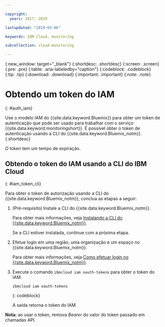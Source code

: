 ```yaml
---

copyright:
  years: 2017, 2019

lastupdated: "2019-03-06"

keywords: IBM Cloud, monitoring

subcollection: cloud-monitoring

---
```


{:new_window: target="_blank"}
{:shortdesc: .shortdesc}
{:screen: .screen}
{:pre: .pre}
{:table: .aria-labeledby="caption"}
{:codeblock: .codeblock}
{:tip: .tip}
{:download: .download}
{:important: .important}
{:note: .note}


# Obtendo um token do IAM
{: #auth_iam}

Use o modelo IAM do {{site.data.keyword.Bluemix}} para obter um token de autenticação que pode ser usado para trabalhar com o serviço {{site.data.keyword.monitoringshort}}. É possível obter o token de autenticação usando a CLI do {{site.data.keyword.Bluemix_notm}}.
{:shortdesc}

O token tem um tempo de expiração. 

## Obtendo o token do IAM usando a CLI do IBM Cloud 
{: #iam_token_cli}

Para obter o token de autorização usando a CLI do {{site.data.keyword.Bluemix_notm}}, conclua as etapas a seguir:

1. (Pré-requisito) Instale a CLI do {{site.data.keyword.Bluemix_notm}}.

   Para obter mais informações, veja [Instalando a CLI do {{site.data.keyword.Bluemix_notm}}](/docs/services/cloud-monitoring/qa/cli_qa.html#cli_qa).
   
   Se a CLI estiver instalada, continue com a próxima etapa.
    
2. Efetue login em uma região, uma organização e um espaço no {{site.data.keyword.Bluemix_notm}}. 

    Para obter mais informações, veja [Como efetuar login no {{site.data.keyword.Bluemix_notm}}](/docs/services/cloud-monitoring/qa/cli_qa.html#login).
	
3. Execute o comando `ibmcloud iam oauth-tokens` para obter o token do IAM.

    ```
	ibmcloud iam oauth-tokens
	```
	{: codeblock}
	
	A saída retorna o token do IAM.

**Nota:** ao usar o token, remova *Bearer* do valor do token passado em chamadas API.
		



	

	
	
	
	
	
	

